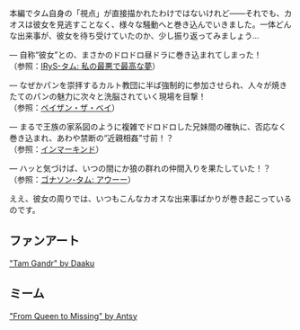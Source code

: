 <!-- title: タム・ガンドル -->
<!-- status: 生存 -->

本編でタム自身の「視点」が直接描かれたわけではないけれど――それでも、カオスは彼女を見逃すことなく、様々な騒動へと巻き込んでいきました。一体どんな出来事が、彼女を待ち受けていたのか、少し振り返ってみましょう…

— 自称“彼女”との、まさかのドロドロ昼ドラに巻き込まれてしまった！  
（参照：[IRyS-タム: 私の最悪で最高な夢](#edge:irys-kronii)）

— なぜかパンを崇拝するカルト教団に半ば強制的に参加させられ、人々が焼きたてのパンの魅力に次々と洗脳されていく現場を目撃！  
（参照：[ペイザン・ザ・ベイ](#node:bae)）

— まるで王族の家系図のように複雑でドロドロした兄妹間の確執に、否応なく巻き込まれ、あわや禁断の“近親相姦”寸前！？  
（参照：[インマーキンド](#node:cecilia)）

— ハッと気づけば、いつの間にか狼の群れの仲間入りを果たしていた！？  
（参照：[ゴナソン-タム: アウーー](#edge:kronii-gigi)）

ええ、彼女の周りでは、いつもこんなカオスな出来事ばかりが巻き起こっているのです。

## ファンアート

["Tam Gandr" by Daaku](https://x.com/koizumi_arata/status/1918528170237558813)

## ミーム

["From Queen to Missing" by Antsy](https://x.com/antsy_af/status/1831552730021707951)